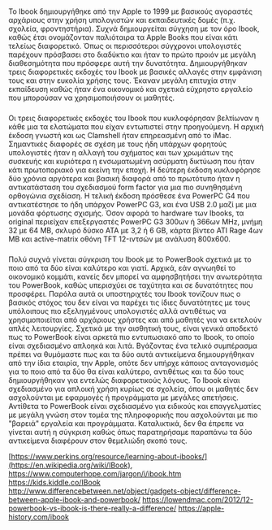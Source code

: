 ###
Το Ibook δημιουργήθηκε από την Apple το 1999 με βασικούς αγοραστές αρχάριους στην χρήση υπολογιστών και εκπαιδευτικές δομές (π.χ. σχολεία, φροντηστήρια). Συχνά δημιουργείται σύγχηση με τον όρο Ibook, καθώς έτσι ονομάζονταν παλιόταιρα τα Apple Books που είναι κάτι τελείως διαφορετικό. Όπως οι περισσότεροι σύγχρονοι υπολογιστές παρέχουν πρόσβασει στο διαδύκτιο και ήταν το πρώτο προιόν με μεγάλη διαθεσημότητα που πρόσφερε αυτή την δυνατότητα. Δημιουργήθηκαν τρεις διαφορετικές εκδοχές του Ibook με βασικές αλλαγές στην εμφάνιση τους και στην ευκολία χρήσης τους. Έκαναν μεγάλη επιτυχία στην εκπαίδευση καθώς ήταν ένα οικονομικό και σχετικά εύχρηστο εργαλείο που μπορούσαν να χρησιμοποιήσουν οι μαθητές. 
###
Οι τρεις διαφορετικές εκδοχές του Ibook που κυκλοφόρησαν βελτίωναν η κάθε μια τα ελατώματα που είχαν εντωπιστεί στην προηγούμενη. Η αρχική έκδοση γνωστή και ως Clamshell ήταν επηρεασμένη από το iMac. Σημαντικές διαφορές σε σχέση με τους ήδη υπάρχων φορητούς υπολογιστές ήταν η αλλαγή του σχήματος και των χρωμάτων της συσκευής και κυριότερα η ενσωματωμένη ασύρματη δικτύωση που ήταν κάτι πρωτοποριακό για εκείνη την εποχή. Η δεύτερη έκδοση κυκλοφόρησε δύο χρόνια αργότερα και βασική διαφορά από το πρωτότυπο ήταν η αντικατάσταση του σχεδιασμού form factor για μια πιο συνηθησμένη ορθογώνια σχεδίαση. Η τελική έκδοση πρόσθεσε ένα PowerPC G4 που αντικατέστησε το ήδη υπάρχον PowerPC G3, και ένα USB 2.0 μαζί με μια μονάδα φόρτωσης σχισμής. Όσον αφορά το hardware των Ibooks, τα original περιείχαν επεξεργαστές PowerPC G3 300ων ή 366ων MHz, μνήμη 32 με 64 MB, σκλυρό δύσκο ATA με 3,2 ή 6 GB, κάρτα βίντεο ATI Rage 4ων MB και active-matrix οθόνη TFT  12-ιντσών με ανάλυση 800x600. 
###
Πολύ συχνά γίνεται σύγκριση του Ibook με το PowerBook σχετικά με το ποιο από τα δύο είναι καλύτερο και γιατί. Αρχικά, εάν αγνωηθεί το οικονομικό κομμάτι, κανείς δεν μπορεί να αμφησβητήσει την ανωτερότητα του PowerBook, καθώς υπερισχύει σε ταχύτητα και σε δυνατότητες που προσφέρει. Παρόλα αυτά οι υποστηριχτές του Ibook τονίζουν πως ο βασικός στόχος του δεν είναι να παρέχει τις ίδιες δυνατότητες με τους υπόλοιπους πιο εξεληγμένους υπολογιστές αλλά αντιθέτως να χρησιμοποιείται από αρχάριους χρήστες και από μαθητές για να εκτελούν απλές λειτουργίες. Σχετικά με την αισθητική τους, είναι γενικά αποδεκτό πως το PowerBook είναι αρκετά πιο εντυπωσιακό απο το Ibook, το οποίο είναι σχεδιασμένο απλοηκά και λιτά. Βγάζοντας ένα τελικό συμπέρασμα πρέπει να θυμόμαστε πως και τα δύο αυτά αντικείμενα δημιουργήθηκαν από την ίδια εταιρία, την Apple, οπότε δεν υπήρχε κάποιος ανταγονισμός για το ποιο από τα δύο θα είναι καλύτερο, αντιθέτως και τα δύο τους δημιουργήθηκαν για εντελώς διαφορετικούς λόγους. Το Ibook είναι σχεδιασμένο για απλοική χρήση κυρίως σε σχολεία, όπου οι μαθητές δεν ασχολούνται με εφαρμογές ή προγράμματα με μεγάλες απετήσεις. Αντίθετα το PowerBook είναι σχεδιασμένο για ειδικούς και επαγγελματίες με μεγάλη γνώση στον τομέα της πληροφορικής που ασχολούνται με πιο "βαρειά" εργαλεία και προγράμματα. Καταλικτικά, δεν θα έπρεπε να γίνεται αυτή η σύγκριση καθώς όπως παρατηρήσαμε παραπάνω τα δύο αντικείμενα διαφέρουν στον θεμελιώδη σκοπό τους.

[https://www.perkins.org/resource/learning-about-ibooks/](https://en.wikipedia.org/wiki/IBook),
https://www.computerhope.com/jargon/i/ibook.htm
https://kids.kiddle.co/IBook
http://www.differencebetween.net/object/gadgets-object/difference-between-apple-ibook-and-powerbook/
https://lowendmac.com/2012/12-powerbook-vs-ibook-is-there-really-a-difference/
https://apple-history.com/ibook
